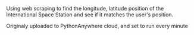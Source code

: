 Using web scraping to find the longitude, latitude position of the International Space Station and see if it matches the user's position.

Originaly uploaded to PythonAnywhere cloud, and set to run every minute
